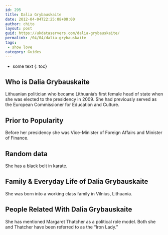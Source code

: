 ```yaml
---
id: 295
title: Dalia Grybauskaite
date: 2012-04-04T22:25:08+00:00
author: chito
layout: post
guid: https://ukdataservers.com/dalia-grybauskaite/
permalink: /04/04/dalia-grybauskaite
tags:
 - show love
category: Guides
---
```


* some text
{: toc}


## Who is  Dalia Grybauskaite
                  
                  
                  
Lithuanian politician who became Lithuania&#8217;s first female head of state when she was elected to the presidency in 2009. She had previously served as the European Commissioner for Education and Culture.
                  
                
                
                
## Prior to Popularity 
                  
                  
                  
Before her presidency she was Vice-Minister of Foreign Affairs and Minister of Finance.
                  
                
                
                
## Random data 
                  
                  
                  
She has a black belt in karate.
                  
                
                
                
## Family & Everyday Life of Dalia Grybauskaite
                  
                  
                  
She was born into a working class family in Vilnius, Lithuania.
                  
                
                
                
## People Related With  Dalia Grybauskaite
                  
                  
                  
She has mentioned Margaret Thatcher as a political role model. Both she and Thatcher have been referred to as the &#8220;Iron Lady.&#8221;
                  
                
              
            
          
          
          
    
    
  

